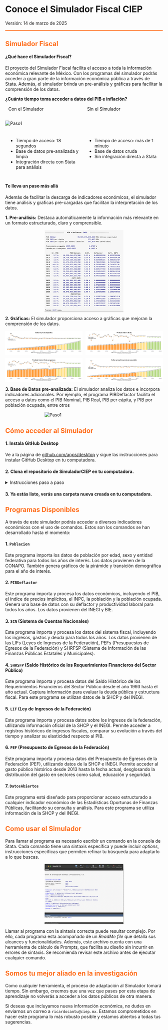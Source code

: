 # Conoce el Simulador Fiscal CIEP

Versión: 14 de marzo de 2025

<hr style="border: none; height: 2px; background-color: #ff7020;">

<h2 style="color: #ff7020;">Simulador Fiscal</h2>

#### ¿Qué hace el Simulador Fiscal?

El proyecto del Simulador Fiscal facilita el acceso a toda la información económica relevante de México. Con los programas del simulador podrás acceder a gran parte de la información económica pública a través de Stata. Además, el simulador brinda un pre-análisis y gráficas para facilitar la comprensión de los datos.

<div>
    <p style="margin-bottom: 5px; font-weight: bold;">¿Cuánto tiempo toma acceder a datos del PIB e inflación?</p>
    <div style="display: flex;">
        <div style="flex: 1; padding: 10px;">
            <h2 style="font-size: 14px; font-weight: normal; margin-top: 0; margin-bottom: 5px;">Con el Simulador</h2>
        </div>
        <div style="flex: 1; padding: 10px;">
            <h2 style="font-size: 14px; font-weight: normal; margin-top: 0; margin-bottom: 5px;">Sin el Simulador</h2>
        </div>
    </div>
</div>

![Paso1](manuales/images/ReadMe/video2.gif)
<div style="display: flex;">
    <div style="flex: 1; padding: 10px;">
        <ul>
            <li>Tiempo de acceso: 18 segundos</li>
            <li>Base de datos pre-analizada y limpia</li>
            <li>Integración directa con Stata para análisis</li>
        </ul>
    </div>
    <div style="flex: 1; padding: 10px;">
        <ul>
            <li>Tiempo de acceso: más de 1 minuto</li>
            <li>Base de datos cruda</li>
            <li>Sin integración directa a Stata</li>
        </ul>
    </div>
</div>


#### Te lleva un paso más allá

Además de facilitar la descarga de indicadores económicos, el simulador tiene análisis y graficas pre-cargadas que facilitan la interpretación de los datos.

**1. Pre-análisis:** Destaca automáticamente la información más relevante en un formato estructurado, claro y comprensible.

<div style="display: flex; justify-content: center; align-items: center;">
    <img src="manuales/images/ReadMe/Ventana de Resultados.png" style="width: 50%; height: auto;" alt="Paso1">
</div>


**2. Gráficas:** El simulador proporciona acceso a gráficas que mejoran la comprensión de los datos.

<div style="display: grid; grid-template-columns: repeat(2, 1fr); gap: 10px;">
    <img src="manuales/images/ReadMe/Grafica1.png" style="width: 100%;">
    <img src="manuales/images/ReadMe/Grafica2.png" style="width: 100%;">
    <img src="manuales/images/ReadMe/Grafica3.png" style="width: 100%;">
    <img src="manuales/images/ReadMe/Grafica4.png" style="width: 100%;">
</div>

**3. Base de Datos pre-analizada:** El simulador analiza los datos e incorpora indicadores adicionales. Por ejemplo, el programa PIBDeflactor facilita el acceso a datos como el PIB Nominal, PIB Real, PIB per cápita, y PIB por población ocupada, entre otros

<div style="display: flex; justify-content: center; align-items: center;">
    <img src="manuales/images/ReadMe/video3.gif" style="width: 50%; height: auto;" alt="Paso1">
</div>


<h2 style="color: #ff7020;">Cómo acceder al Simulador</h2>

#### 1. Instala GitHub Desktop

Ve a la página de [github.com/apps/desktop](https://github.com/apps/desktop) y sigue las instrucciones para instalar GitHub Desktop en tu computadora.

#### 2. Clona el repositorio de SimuladorCIEP en tu computadora.

<details>
  <summary>Instrucciones paso a paso</summary>

1.   Ingresa a la aplicación de GitHub Desktop
2.   Selecciona "Clone Repository from the Internet"
 
 
 <div style="display: flex; justify-content: center; align-items: center;">
    <img src="manuales/images/ReadMe/Paso1.png" style="width: 50%; height: auto;" alt="Paso1">
</div>
 
3. Ingresa el URL `https://github.com/rcantuc/SimuladorCIEP` y haz click en Clone
 <div style="display: flex; justify-content: center; align-items: center;">
    <img src="manuales/images/ReadMe/Paso2.png" style="width: 50%; height: auto;" alt="Paso2">
</div>
4. El repositorio empezará a descargarse en tu computadora
 <div style="display: flex; justify-content: center; align-items: center;">
    <img src="manuales/images/ReadMe/Paso3.png" style="width: 50%; height: auto;" alt="Paso3">
</div>
 
</details>

#### 3. Ya estás listo, verás una carpeta nueva creada en tu computadora.


<h2 style="color: #ff7020;">Programas Disponibles</h2>

A través de este simulador podrás acceder a diversos indicadores económicos con el uso de comandos. Estos son los comandos se han desarrollado hasta el momento:

#### 1. `Poblacion`
Este programa importa los datos de población por edad, sexo y entidad federativa para todos los años de interés. Los datos provienen de la CONAPO. También genera gráficos de la pirámide y transición demográfica para el año de interés.

#### 2. `PIBDeflactor`
Este programa importa y procesa los datos económicos, incluyendo el PIB, el índice de precios implícitos, el INPC, la población y la población ocupada. Genera una base de datos con su deflactor y productividad laboral para todos los años. Los datos provienen del INEGI y BIE.

#### 3. `SCN` (Sistema de Cuentas Nacionales)
Este programa importa y procesa los datos del sistema fiscal, incluyendo los ingresos, gastos y deuda para todos los años. Los datos provienen de las LIFs (Leyes de Ingresos de la Federación), PEFs (Presupuestos de Egresos de la Federación) y SHRFSP (Sistema de Información de las Finanzas Públicas Estatales y Municipales).

#### 4. `SHRSFP` (Saldo Histórico de los Requerimientos Financieros del Sector Público)
Este programa importa y procesa datos del Saldo Histórico de los Requerimientos Financieros del Sector Público desde el año 1993 hasta el año actual. Captura información para evaluar la deuda pública y estructura fiscal. Para este programa se utilizan datos de la SHCP y del INEGI.

#### 5. `LIF` (Ley de Ingresos de la Federación)
Este programa importa y procesa datos sobre los ingresos de la federación, utilizando información oficial de la SHCP y el INEGI. Permite acceder a registros históricos de ingresos fiscales, comparar su evolución a través del tiempo y analizar su elasticidad respecto al PIB.

#### 6. `PEF` (Presupuesto de Egresos de la Federación)
Este programa importa y procesa datos del Presupuesto de Egresos de la Federación (PEF), utilizando datos de la SHCP e INEGI. Permite acceder al gasto público histórico desde 2013 hasta la fecha actual, desglosando la distribución del gasto en sectores como salud, educación y seguridad.

#### 7. `DatosAbiertos`
Este programa está diseñado para proporcionar acceso estructurado a cualquier indicador económico de las Estadísticas Oportunas de Finanzas Públicas, facilitando su consulta y análisis. Para este programa se utiliza información de la SHCP y del INEGI.

<h2 style="color: #ff7020;">Como usar el Simulador</h2>

Para llamar al programa es necesario escribir un comando en la consola de Stata. Cada comando tiene una sintaxis específica y puede incluir *options*, instrucciones específicas que permiten refinar tu búsqueda para adaptarlo a lo que buscas.

<div style="display: flex; justify-content: center; align-items: center;">
    <img src="manuales/images/ReadMe/imagen1.png" style="width: 50%; height: auto;" alt="Paso1">
</div>


Llamar al programa con la sintaxis correcta puede resultar complejo. Por ello, cada programa esta acompañado de un *ReadMe file* que detalla sus alcances y funcionalidades. Además, este archivo cuenta con una herramienta de cálculo de Prompts, que facilita su diseño sin incurrir en errores de sintaxis. Se recomienda revisar este archivo antes de ejecutar cualquier comando.


<h2 style="color: #ff7020;">Somos tu mejor aliado en la investigación</h2>

Como cualquier herramienta, el proceso de adaptación al Simulador tomará tiempo. Sin embargo, creemos que una vez que pases por esta etapa de aprendizaje no volverás a acceder a los datos públicos de otra manera.

Si deseas que incluyamos nueva información económica, no dudes en enviarnos un correo a `ricardocantu@ciep.mx`. Estamos comprometidos en hacer este programa lo más robusto posible y estamos abiertos a todas tus sugerencias.





